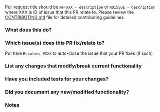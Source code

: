 Pull request title should be `MF-XXX - description` or `NOISSUE - description` where XXX is ID of issue that this PR relate to.
Please review the [CONTRIBUTING.md](https://github.com/absmach/magistrala/blob/master/CONTRIBUTING.md) file for detailed contributing guidelines.

### What does this do?

### Which issue(s) does this PR fix/relate to?
Put here `Resolves #XXX` to auto-close the issue that your PR fixes (if such)

### List any changes that modify/break current functionality

### Have you included tests for your changes?

### Did you document any new/modified functionality?

### Notes
